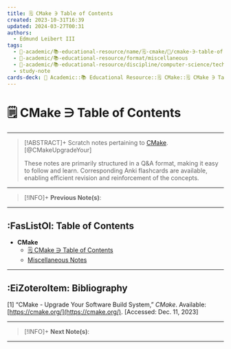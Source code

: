```yaml
---
title: 🗒️ CMake ∋ Table of Contents
created: 2023-10-31T16:39
updated: 2024-03-27T00:31
authors:
  - Edmund Leibert III
tags:
  - 🔴-academic/📚-educational-resource/name/🗒️-cmake/🔖/cmake-∋-table-of-contents
  - 🔴-academic/📚-educational-resource/format/miscellaneous
  - 🔴-academic/📚-educational-resource/discipline/computer-science/technology/cmake
  - study-note
cards-deck: 🔴 Academic::📚 Educational Resource::🗒️ CMake::🗒️ CMake ∋ Table of Contents
---
```


# 🗒️ CMake ∋ Table of Contents

---

> [!ABSTRACT]+ 
> Scratch notes pertaining to [CMake](https://cmake.org/). [@CMakeUpgradeYour]
> 
> These notes are primarily structured in a Q&A format, making it easy to follow and learn. Corresponding Anki flashcards are available, enabling efficient revision and reinforcement of the concepts.

---

> [!INFO]+ 
> **Previous Note(s)**:
> 

---

## :FasListOl: Table of Contents

- **CMake**
	- [🗒️ CMake ∋ Table of Contents](the-vault/src/🔴%20Academic/📚%20Educational%20resource/🗒️%20CMake/🗒️%20CMake%20∋%20Table%20of%20Contents.md)
	- [Miscellaneous Notes](the-vault/src/🔴%20Academic/📚%20Educational%20resource/🗒️%20CMake/Miscellaneous%20Notes.md)

---

## :EiZoteroItem: Bibliography

\[1\]
“CMake - Upgrade Your Software Build System,” _CMake_. Available: [https://cmake.org/](https://cmake.org/). [Accessed: Dec. 11, 2023]

---

> [!INFO]+
> **Next Note(s)**:
> 

---
